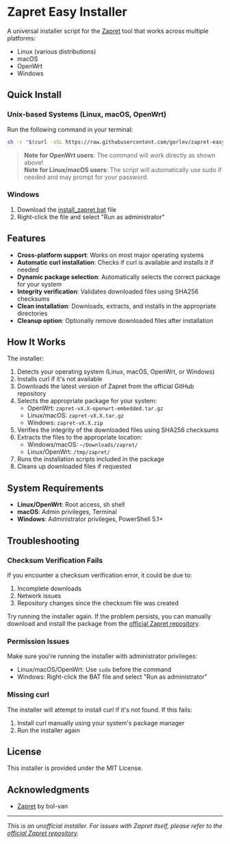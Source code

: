 # Zapret Easy Installer

A universal installer script for the [Zapret](https://github.com/bol-van/zapret) tool that works across multiple platforms:

- Linux (various distributions)
- macOS
- OpenWrt
- Windows

## Quick Install

### Unix-based Systems (Linux, macOS, OpenWrt)

Run the following command in your terminal:

```bash
sh -c "$(curl -sSL https://raw.githubusercontent.com/gorlev/zapret-easy-installer/main/install_zapret.sh)"
```

> **Note for OpenWrt users**: The command will work directly as shown above!  
> **Note for Linux/macOS users**: The script will automatically use sudo if needed and may prompt for your password.

### Windows

1. Download the [install_zapret.bat](https://raw.githubusercontent.com/gorlev/zapret-easy-installer/main/install_zapret.bat) file
2. Right-click the file and select "Run as administrator"

## Features

- **Cross-platform support**: Works on most major operating systems
- **Automatic curl installation**: Checks if curl is available and installs it if needed
- **Dynamic package selection**: Automatically selects the correct package for your system
- **Integrity verification**: Validates downloaded files using SHA256 checksums
- **Clean installation**: Downloads, extracts, and installs in the appropriate directories
- **Cleanup option**: Optionally remove downloaded files after installation

## How It Works

The installer:

1. Detects your operating system (Linux, macOS, OpenWrt, or Windows)
2. Installs curl if it's not available
3. Downloads the latest version of Zapret from the official GitHub repository
4. Selects the appropriate package for your system:
   - OpenWrt: `zapret-vX.X-openwrt-embedded.tar.gz`
   - Linux/macOS: `zapret-vX.X.tar.gz`
   - Windows: `zapret-vX.X.zip`
5. Verifies the integrity of the downloaded files using SHA256 checksums
6. Extracts the files to the appropriate location:
   - Windows/macOS: `~/Downloads/zapret/`
   - Linux/OpenWrt: `/tmp/zapret/`
7. Runs the installation scripts included in the package
8. Cleans up downloaded files if requested

## System Requirements

- **Linux/OpenWrt**: Root access, sh shell
- **macOS**: Admin privileges, Terminal
- **Windows**: Administrator privileges, PowerShell 5.1+

## Troubleshooting

### Checksum Verification Fails

If you encounter a checksum verification error, it could be due to:

1. Incomplete downloads
2. Network issues
3. Repository changes since the checksum file was created

Try running the installer again. If the problem persists, you can manually download and install the package from the [official Zapret repository](https://github.com/bol-van/zapret/releases).

### Permission Issues

Make sure you're running the installer with administrator privileges:

- Linux/macOS/OpenWrt: Use `sudo` before the command
- Windows: Right-click the BAT file and select "Run as administrator"

### Missing curl

The installer will attempt to install curl if it's not found. If this fails:

1. Install curl manually using your system's package manager
2. Run the installer again

## License

This installer is provided under the MIT License.

## Acknowledgments

- [Zapret](https://github.com/bol-van/zapret) by bol-van

---

*This is an unofficial installer. For issues with Zapret itself, please refer to the [official Zapret repository](https://github.com/bol-van/zapret).* 